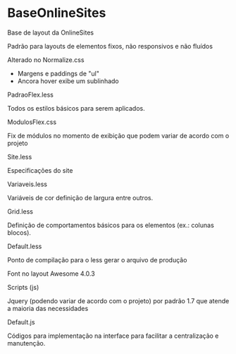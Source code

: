 BaseOnlineSites
===============

Base de layout da OnlineSites

Padrão para layouts de elementos fixos, não responsivos e não fluídos

Alterado no Normalize.css
- Margens e paddings de "ul"
- Ancora hover exibe um sublinhado


PadraoFlex.less

Todos os estilos básicos para serem aplicados.

ModulosFlex.css

Fix de módulos no momento de exibição que podem variar de acordo com o projeto

Site.less

Especificações do site

Variaveis.less

Variáveis de cor definição de largura entre outros.

Grid.less

Definição de comportamentos básicos para os elementos (ex.: colunas blocos).

Default.less

Ponto de compilação para o less gerar o arquivo de produção

Font no layout Awesome 4.0.3

Scripts (js)

Jquery (podendo variar de acordo com o projeto) por padrão 1.7 que atende a maioria das necessidades

Default.js

Códigos para implementação na interface para facilitar a centralização e manutenção.



